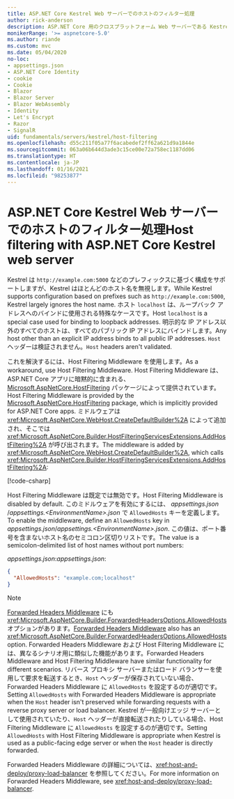 ```yaml
---
title: ASP.NET Core Kestrel Web サーバーでのホストのフィルター処理
author: rick-anderson
description: ASP.NET Core 用のクロスプラットフォーム Web サーバーである Kestrel でのホストのフィルター処理の使用について説明します。
monikerRange: '>= aspnetcore-5.0'
ms.author: riande
ms.custom: mvc
ms.date: 05/04/2020
no-loc:
- appsettings.json
- ASP.NET Core Identity
- cookie
- Cookie
- Blazor
- Blazor Server
- Blazor WebAssembly
- Identity
- Let's Encrypt
- Razor
- SignalR
uid: fundamentals/servers/kestrel/host-filtering
ms.openlocfilehash: d55c211f05a77f6acabedef2ff62a621d9a1844e
ms.sourcegitcommit: 063a06b644d3ade3c15ce00e72a758ec1187dd06
ms.translationtype: HT
ms.contentlocale: ja-JP
ms.lasthandoff: 01/16/2021
ms.locfileid: "98253877"
---
```

# <a name="host-filtering-with-aspnet-core-kestrel-web-server"></a><span data-ttu-id="f719e-103">ASP.NET Core Kestrel Web サーバーでのホストのフィルター処理</span><span class="sxs-lookup"><span data-stu-id="f719e-103">Host filtering with ASP.NET Core Kestrel web server</span></span>

<span data-ttu-id="f719e-104">Kestrel は `http://example.com:5000` などのプレフィックスに基づく構成をサポートしますが、Kestrel はほとんどのホスト名を無視します。</span><span class="sxs-lookup"><span data-stu-id="f719e-104">While Kestrel supports configuration based on prefixes such as `http://example.com:5000`, Kestrel largely ignores the host name.</span></span> <span data-ttu-id="f719e-105">ホスト `localhost` は、ループバック アドレスへのバインドに使用される特殊なケースです。</span><span class="sxs-lookup"><span data-stu-id="f719e-105">Host `localhost` is a special case used for binding to loopback addresses.</span></span> <span data-ttu-id="f719e-106">明示的な IP アドレス以外のすべてのホストは、すべてのパブリック IP アドレスにバインドします。</span><span class="sxs-lookup"><span data-stu-id="f719e-106">Any host other than an explicit IP address binds to all public IP addresses.</span></span> <span data-ttu-id="f719e-107">`Host` ヘッダーは検証されません。</span><span class="sxs-lookup"><span data-stu-id="f719e-107">`Host` headers aren't validated.</span></span>

<span data-ttu-id="f719e-108">これを解決するには、Host Filtering Middleware を使用します。</span><span class="sxs-lookup"><span data-stu-id="f719e-108">As a workaround, use Host Filtering Middleware.</span></span> <span data-ttu-id="f719e-109">Host Filtering Middleware は、ASP.NET Core アプリに暗黙的に含まれる、[Microsoft.AspNetCore.HostFiltering](https://www.nuget.org/packages/Microsoft.AspNetCore.HostFiltering) パッケージによって提供されています。</span><span class="sxs-lookup"><span data-stu-id="f719e-109">Host Filtering Middleware is provided by the [Microsoft.AspNetCore.HostFiltering](https://www.nuget.org/packages/Microsoft.AspNetCore.HostFiltering) package, which is implicitly provided for ASP.NET Core apps.</span></span> <span data-ttu-id="f719e-110">ミドルウェアは <xref:Microsoft.AspNetCore.WebHost.CreateDefaultBuilder%2A> によって追加され、そこでは <xref:Microsoft.AspNetCore.Builder.HostFilteringServicesExtensions.AddHostFiltering%2A> が呼び出されます。</span><span class="sxs-lookup"><span data-stu-id="f719e-110">The middleware is added by <xref:Microsoft.AspNetCore.WebHost.CreateDefaultBuilder%2A>, which calls <xref:Microsoft.AspNetCore.Builder.HostFilteringServicesExtensions.AddHostFiltering%2A>:</span></span>

[!code-csharp[](samples-snapshot/2.x/KestrelSample/Program.cs?name=snippet_Program&highlight=9)]

<span data-ttu-id="f719e-111">Host Filtering Middleware は既定では無効です。</span><span class="sxs-lookup"><span data-stu-id="f719e-111">Host Filtering Middleware is disabled by default.</span></span> <span data-ttu-id="f719e-112">このミドルウェアを有効にするには、 *appsettings.json* /*appsettings.\<EnvironmentName>.json* で `AllowedHosts` キーを定義します。</span><span class="sxs-lookup"><span data-stu-id="f719e-112">To enable the middleware, define an `AllowedHosts` key in *appsettings.json*/*appsettings.\<EnvironmentName>.json*.</span></span> <span data-ttu-id="f719e-113">この値は、ポート番号を含まないホスト名のセミコロン区切りリストです。</span><span class="sxs-lookup"><span data-stu-id="f719e-113">The value is a semicolon-delimited list of host names without port numbers:</span></span>

<span data-ttu-id="f719e-114">*appsettings.json*:</span><span class="sxs-lookup"><span data-stu-id="f719e-114">*appsettings.json*:</span></span>

```json
{
  "AllowedHosts": "example.com;localhost"
}
```

> [!NOTE]
> <span data-ttu-id="f719e-115">[Forwarded Headers Middleware](xref:host-and-deploy/proxy-load-balancer) にも <xref:Microsoft.AspNetCore.Builder.ForwardedHeadersOptions.AllowedHosts> オプションがあります。</span><span class="sxs-lookup"><span data-stu-id="f719e-115">[Forwarded Headers Middleware](xref:host-and-deploy/proxy-load-balancer) also has an <xref:Microsoft.AspNetCore.Builder.ForwardedHeadersOptions.AllowedHosts> option.</span></span> <span data-ttu-id="f719e-116">Forwarded Headers Middleware および Host Filtering Middleware には、異なるシナリオ用に類似した機能があります。</span><span class="sxs-lookup"><span data-stu-id="f719e-116">Forwarded Headers Middleware and Host Filtering Middleware have similar functionality for different scenarios.</span></span> <span data-ttu-id="f719e-117">リバース プロキシ サーバーまたはロード バランサーを使用して要求を転送するとき、`Host` ヘッダーが保存されていない場合、Forwarded Headers Middleware に `AllowedHosts` を設定するのが適切です。</span><span class="sxs-lookup"><span data-stu-id="f719e-117">Setting `AllowedHosts` with Forwarded Headers Middleware is appropriate when the `Host` header isn't preserved while forwarding requests with a reverse proxy server or load balancer.</span></span> <span data-ttu-id="f719e-118">Kestrel が一般向けエッジ サーバーとして使用されていたり、`Host` ヘッダーが直接転送されたりしている場合、Host Filtering Middleware に `AllowedHosts` を設定するのが適切です。</span><span class="sxs-lookup"><span data-stu-id="f719e-118">Setting `AllowedHosts` with Host Filtering Middleware is appropriate when Kestrel is used as a public-facing edge server or when the `Host` header is directly forwarded.</span></span>
>
> <span data-ttu-id="f719e-119">Forwarded Headers Middleware の詳細については、<xref:host-and-deploy/proxy-load-balancer> を参照してください。</span><span class="sxs-lookup"><span data-stu-id="f719e-119">For more information on Forwarded Headers Middleware, see <xref:host-and-deploy/proxy-load-balancer>.</span></span>

